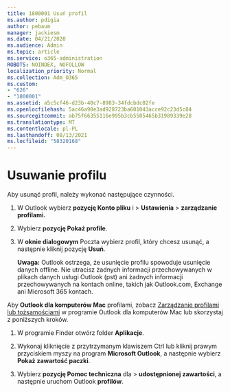 ```yaml
---
title: 1800001 Usuń profil
ms.author: pdigia
author: pebaum
manager: jackiesm
ms.date: 04/21/2020
ms.audience: Admin
ms.topic: article
ms.service: o365-administration
ROBOTS: NOINDEX, NOFOLLOW
localization_priority: Normal
ms.collection: Adm_O365
ms.custom:
- "626"
- "1800001"
ms.assetid: a5c5cf46-d23b-40c7-8983-34fdcbdc02fe
ms.openlocfilehash: 5ac46a90e3ad928723ba601043acce92c23d5c84
ms.sourcegitcommit: ab75f66355116e995b3cb5505465b31989339e28
ms.translationtype: MT
ms.contentlocale: pl-PL
ms.lasthandoff: 08/13/2021
ms.locfileid: "58320168"
---
```

# <a name="delete-a-profile"></a>Usuwanie profilu

Aby usunąć profil, należy wykonać następujące czynności.
  
1. W Outlook wybierz **pozycję Konto pliku** i \> **Ustawienia** \> **zarządzanie profilami.**

2. Wybierz **pozycję Pokaż profile**.

3. W **oknie dialogowym** Poczta wybierz profil, który chcesz usunąć, a następnie kliknij pozycję **Usuń**.

    **Uwaga:** Outlook ostrzega, że usunięcie profilu spowoduje usunięcie danych offline. Nie utracisz żadnych informacji przechowywanych w plikach danych usługi Outlook (pst) ani żadnych informacji przechowywanych na kontach online, takich jak Outlook.com, Exchange ani Microsoft 365 kontach.
  
Aby **Outlook dla komputerów Mac** profilami, zobacz [Zarządzanie profilami lub tożsamościami](https://support.office.com/article/fed2a955-74df-4a24-bef6-78a426958c4c.aspx) w programie Outlook dla komputerów Mac lub skorzystaj z poniższych kroków.
  
1. W programie Finder otwórz folder **Aplikacje**.

2. Wykonaj kliknięcie z przytrzymanym klawiszem Ctrl lub kliknij prawym przyciskiem myszy na program **Microsoft Outlook**, a następnie wybierz **Pokaż zawartość paczki**.

3. Wybierz **pozycję Pomoc techniczna** dla \> **udostępnionej zawartości**, a następnie uruchom Outlook **profilów**.
